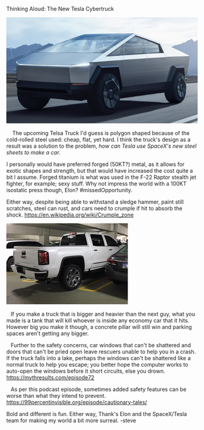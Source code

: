 






Thinking Aloud: The New Tesla Cybertruck

  


![](Cybertruck-4.jpg)
  


    The upcoming Telsa Truck I'd guess is polygon shaped because of the cold-rolled steel used: cheap, flat, yet hard. I think the truck's design as a result was a solution to the problem, *how can Tesla use SpaceX's new steel sheets to make a car*.  
  
I personally would have preferred forged (50KT?) metal, as it allows for exotic shapes and strength, but that would have increased the cost quite a bit I assume. Forged titanium is what was used in the F-22 Raptor stealth jet fighter, for example; sexy stuff. Why not impress the world with a 100KT isostatic press though, Elon? #missedOpportunity.  
  
Either way, despite being able to withstand a sledge hammer, paint still scratches, steel can rust, and cars need to crumple if hit to absorb the shock. <https://en.wikipedia.org/wiki/Crumple_zone>

  


[![](B3-AU915_0614PA_574V_20180614184344.jpg)](https://1.bp.blogspot.com/-9hPDt7EPuvc/XdqmSiX9tAI/AAAAAAACR5M/3XzbwRh3ijQzmDvrhh5tot0J97JreQYNQCLcBGAsYHQ/s1600/B3-AU915_0614PA_574V_20180614184344.jpg)
  
  
   If you make a truck that is bigger and heavier than the next guy, what you made is a tank that will kill whoever is inside any economy car that it hits. However big you make it though, a concrete pillar will still win and parking spaces aren't getting any bigger.  
  
   Further to the safety concerns, car windows that can't be shattered and doors that can't be pried open leave rescuers unable to help you in a crash. If the truck falls into a lake, perhaps the windows can't be shattered like a normal truck to help you escape; you better hope the computer works to auto-open the windows before it short circuits, else you drown. <https://mythresults.com/episode72>  
  
  
   As per this podcast episode, sometimes added safety features can be worse than what they intend to prevent. <https://99percentinvisible.org/episode/cautionary-tales/>  

  

Bold and different is fun. Either way, Thank's Elon and the SpaceX/Tesla team for making my world a bit more surreal. -steve